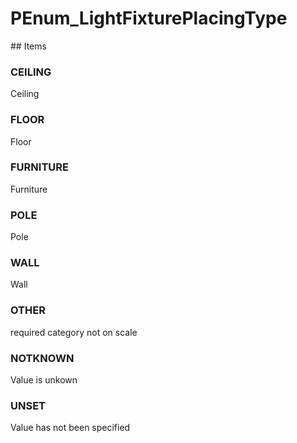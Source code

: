 # PEnum_LightFixturePlacingType

<!-- end of definition -->## Items

### CEILING
Ceiling

### FLOOR
Floor

### FURNITURE
Furniture

### POLE
Pole

### WALL
Wall

### OTHER
required category not on scale

### NOTKNOWN
Value is unkown

### UNSET
Value has not been specified

